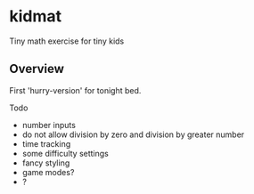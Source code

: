 # kidmat

Tiny math exercise for tiny kids

## Overview

First 'hurry-version' for tonight bed.

Todo
* number inputs
* do not allow division by zero and division by greater number
* time tracking 
* some difficulty settings
* fancy styling
* game modes? 
* ?

